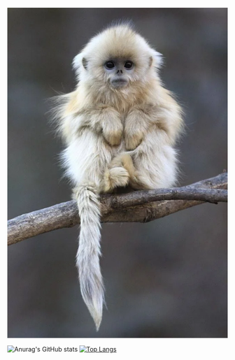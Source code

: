 ![image](./nxeqt56xbaw41.webp)
</br>



![Anurag's GitHub stats](https://github-readme-stats.vercel.app/api?username=uwo-ua&show_icons=true&theme=tokyonight)
[![Top Langs](https://github-readme-stats.vercel.app/api/top-langs/?username=uwo-ua&theme=tokyonight)](https://github.com/anuraghazra/github-readme-stats)


